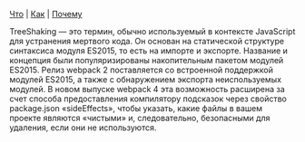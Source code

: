 [Что](what.md) | [Как](how.md) | [Почему](why.md)

TreeShaking — это термин, обычно используемый в контексте
JavaScript для устранения мертвого кода. Он основан на
статической структуре синтаксиса модуля ES2015, то есть на
импорте и экспорте. Название и концепция были популяризированы 
накопительным пакетом модулей ES2015. Релиз webpack 2 поставляется 
со встроенной поддержкой модулей ES2015, а также с обнаружением экспорта 
неиспользуемых модулей. В новом выпуске webpack 4
эта возможность расширена за счет способа предоставления компилятору подсказок 
через свойство package.json «sideEffects», чтобы указать, какие файлы в вашем 
проекте являются «чистыми» и, следовательно, безопасными для удаления, если они не используются.
